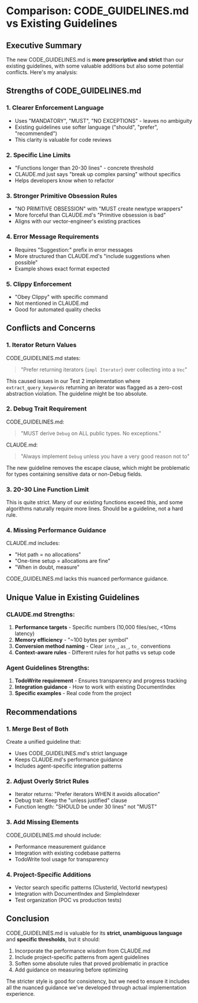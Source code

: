 # Comparison: CODE_GUIDELINES.md vs Existing Guidelines

## Executive Summary

The new CODE_GUIDELINES.md is **more prescriptive and strict** than our existing guidelines, with some valuable additions but also some potential conflicts. Here's my analysis:

## Strengths of CODE_GUIDELINES.md

### 1. **Clearer Enforcement Language**
- Uses "MANDATORY", "MUST", "NO EXCEPTIONS" - leaves no ambiguity
- Existing guidelines use softer language ("should", "prefer", "recommended")
- This clarity is valuable for code reviews

### 2. **Specific Line Limits**
- "Functions longer than 20-30 lines" - concrete threshold
- CLAUDE.md just says "break up complex parsing" without specifics
- Helps developers know when to refactor

### 3. **Stronger Primitive Obsession Rules**
- "NO PRIMITIVE OBSESSION" with "MUST create newtype wrappers"
- More forceful than CLAUDE.md's "Primitive obsession is bad"
- Aligns with our vector-engineer's existing practices

### 4. **Error Message Requirements**
- Requires "Suggestion:" prefix in error messages
- More structured than CLAUDE.md's "include suggestions when possible"
- Example shows exact format expected

### 5. **Clippy Enforcement**
- "Obey Clippy" with specific command
- Not mentioned in CLAUDE.md
- Good for automated quality checks

## Conflicts and Concerns

### 1. **Iterator Return Values**
CODE_GUIDELINES.md states:
> "Prefer returning iterators (`impl Iterator`) over collecting into a `Vec`"

This caused issues in our Test 2 implementation where `extract_query_keywords` returning an iterator was flagged as a zero-cost abstraction violation. The guideline might be too absolute.

### 2. **Debug Trait Requirement**
CODE_GUIDELINES.md:
> "MUST derive `Debug` on ALL public types. No exceptions."

CLAUDE.md:
> "Always implement `Debug` unless you have a very good reason not to"

The new guideline removes the escape clause, which might be problematic for types containing sensitive data or non-Debug fields.

### 3. **20-30 Line Function Limit**
This is quite strict. Many of our existing functions exceed this, and some algorithms naturally require more lines. Should be a guideline, not a hard rule.

### 4. **Missing Performance Guidance**
CLAUDE.md includes:
- "Hot path = no allocations"
- "One-time setup = allocations are fine"
- "When in doubt, measure"

CODE_GUIDELINES.md lacks this nuanced performance guidance.

## Unique Value in Existing Guidelines

### CLAUDE.md Strengths:
1. **Performance targets** - Specific numbers (10,000 files/sec, <10ms latency)
2. **Memory efficiency** - "~100 bytes per symbol"
3. **Conversion method naming** - Clear `into_`, `as_`, `to_` conventions
4. **Context-aware rules** - Different rules for hot paths vs setup code

### Agent Guidelines Strengths:
1. **TodoWrite requirement** - Ensures transparency and progress tracking
2. **Integration guidance** - How to work with existing DocumentIndex
3. **Specific examples** - Real code from the project

## Recommendations

### 1. **Merge Best of Both**
Create a unified guideline that:
- Uses CODE_GUIDELINES.md's strict language
- Keeps CLAUDE.md's performance guidance
- Includes agent-specific integration patterns

### 2. **Adjust Overly Strict Rules**
- Iterator returns: "Prefer iterators WHEN it avoids allocation"
- Debug trait: Keep the "unless justified" clause
- Function length: "SHOULD be under 30 lines" not "MUST"

### 3. **Add Missing Elements**
CODE_GUIDELINES.md should include:
- Performance measurement guidance
- Integration with existing codebase patterns
- TodoWrite tool usage for transparency

### 4. **Project-Specific Additions**
- Vector search specific patterns (ClusterId, VectorId newtypes)
- Integration with DocumentIndex and SimpleIndexer
- Test organization (POC vs production tests)

## Conclusion

CODE_GUIDELINES.md is valuable for its **strict, unambiguous language** and **specific thresholds**, but it should:
1. Incorporate the performance wisdom from CLAUDE.md
2. Include project-specific patterns from agent guidelines
3. Soften some absolute rules that proved problematic in practice
4. Add guidance on measuring before optimizing

The stricter style is good for consistency, but we need to ensure it includes all the nuanced guidance we've developed through actual implementation experience.